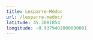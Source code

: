 ```yaml
---
title: Lesparre-Médoc
url: /lesparre-medoc/
latitude: 45.3081854
longitude: -0.9379402000000001
---
```

